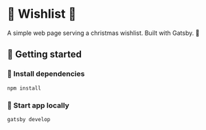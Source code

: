 # :gift: Wishlist :gift:

A simple web page serving a christmas wishlist. Built with Gatsby. :santa:

## :christmas_tree: Getting started

### :construction: Install dependencies

`npm install`

### :rocket: Start app locally

`gatsby develop`
